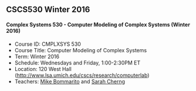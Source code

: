 ## CSCS530 Winter 2016
#### Complex Systems 530 - Computer Modeling of Complex Systems (Winter 2016)

  * Course ID: CMPLXSYS 530
  * Course Title: Computer Modeling of Complex Systems
  * Term: Winter 2016
  * Schedule: Wednesdays and Friday, 1:00-2:30PM ET
  * Location: 120 West Hall (http://www.lsa.umich.edu/cscs/research/computerlab)
  * Teachers: [Mike Bommarito](https://linkedin.com/in/bommarito) and [Sarah Cherng](https://www.linkedin.com/in/sarah-cherng-3161b735)
